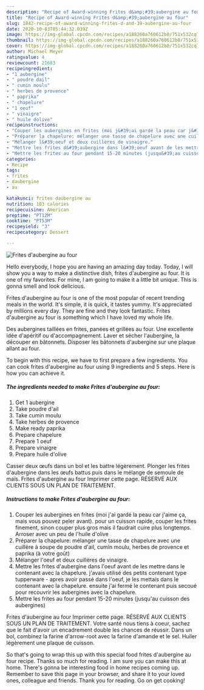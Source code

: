 ```yaml
---
description: "Recipe of Award-winning Frites d&amp;#39;aubergine au four"
title: "Recipe of Award-winning Frites d&amp;#39;aubergine au four"
slug: 1842-recipe-of-award-winning-frites-d-and-39-aubergine-au-four
date: 2020-10-03T05:44:32.039Z
image: https://img-global.cpcdn.com/recipes/a188260a760612b0/751x532cq70/frites-daubergine-au-four-photo-principale-de-la-recette.jpg
thumbnail: https://img-global.cpcdn.com/recipes/a188260a760612b0/751x532cq70/frites-daubergine-au-four-photo-principale-de-la-recette.jpg
cover: https://img-global.cpcdn.com/recipes/a188260a760612b0/751x532cq70/frites-daubergine-au-four-photo-principale-de-la-recette.jpg
author: Michael Meyer
ratingvalue: 4
reviewcount: 21683
recipeingredient:
- "1 aubergine"
- " poudre dail"
- " cumin moulu"
- " herbes de provence"
- " paprika"
- " chapelure"
- "1 oeuf"
- " vinaigre"
- " huile dolive"
recipeinstructions:
- "Couper les aubergines en frites (moi j&#39;ai gardé la peau car j&#39;aime ça, mais vous pouvez peler avant). pour un cuisson rapide, couper les frites finement, sinon couper plus gros mais il faudrait cuire plus longtemps. Arroser avec un peu de l&#39;huile d&#39;olive"
- "Préparer la chapelure: mélanger une tasse de chapelure avec une cuillère à soupe de poudre d&#39;ail, cumin moulu, herbes de provence et paprika (à votre goût)"
- "Mélanger l&#39;oeuf et deux cuillères de vinaigre."
- "Mettre les frites d&#39;aubergine dans l&#39;oeuf avant de les mettre dans le contenant avec la chapelure. j&#39;avais utilisé des petits contenant type tupperware - apres avoir passé dans l&#39;oeuf, je les mettais dans le contenant avec la chapelure. ensuite j&#39;ai fermé le contenant puis secoué pour recouvrir les aubergines avec la chapelure."
- "Mettre les frites au four pendant 15-20 minutes (jusqu&#39;au cuisson des aubergines)"
categories:
- Recipe
tags:
- frites
- daubergine
- au

katakunci: frites daubergine au 
nutrition: 103 calories
recipecuisine: American
preptime: "PT12M"
cooktime: "PT53M"
recipeyield: "3"
recipecategory: Dessert

---
```



![Frites d&#39;aubergine au four](https://img-global.cpcdn.com/recipes/a188260a760612b0/751x532cq70/frites-daubergine-au-four-photo-principale-de-la-recette.jpg)

Hello everybody, I hope you are having an amazing day today. Today, I will show you a way to make a distinctive dish, frites d&#39;aubergine au four. It is one of my favorites. For mine, I am going to make it a little bit unique. This is gonna smell and look delicious.

Frites d&#39;aubergine au four is one of the most popular of recent trending meals in the world. It's simple, it is quick, it tastes yummy. It's appreciated by millions every day. They are fine and they look fantastic. Frites d&#39;aubergine au four is something which I have loved my whole life.

Des aubergines taillées en frites, panées et grillées au four. Une excellente idée d&#39;apéritif ou d&#39;accompagnement. Laver et sécher l&#39;aubergine, la découper en bâtonnets. Disposer les bâtonnets d&#39;aubergine sur une plaque allant au four.


To begin with this recipe, we have to first prepare a few ingredients. You can cook frites d&#39;aubergine au four using 9 ingredients and 5 steps. Here is how you can achieve it.

<!--inarticleads1-->

##### The ingredients needed to make Frites d&#39;aubergine au four:

1. Get 1 aubergine
1. Take  poudre d&#39;ail
1. Take  cumin moulu
1. Take  herbes de provence
1. Make ready  paprika
1. Prepare  chapelure
1. Prepare 1 oeuf
1. Prepare  vinaigre
1. Prepare  huile d&#39;olive


Casser deux œufs dans un bol et les battre légèrement. Plonger les frites d&#39;aubergine dans les œufs battus puis dans le mélange de semoule de maïs. Frites d&#39;aubergine au four Imprimer cette page. RÉSERVÉ AUX CLIENTS SOUS UN PLAN DE TRAITEMENT. 

<!--inarticleads2-->

##### Instructions to make Frites d&#39;aubergine au four:

1. Couper les aubergines en frites (moi j&#39;ai gardé la peau car j&#39;aime ça, mais vous pouvez peler avant). pour un cuisson rapide, couper les frites finement, sinon couper plus gros mais il faudrait cuire plus longtemps. Arroser avec un peu de l&#39;huile d&#39;olive
1. Préparer la chapelure: mélanger une tasse de chapelure avec une cuillère à soupe de poudre d&#39;ail, cumin moulu, herbes de provence et paprika (à votre goût)
1. Mélanger l&#39;oeuf et deux cuillères de vinaigre.
1. Mettre les frites d&#39;aubergine dans l&#39;oeuf avant de les mettre dans le contenant avec la chapelure. j&#39;avais utilisé des petits contenant type tupperware - apres avoir passé dans l&#39;oeuf, je les mettais dans le contenant avec la chapelure. ensuite j&#39;ai fermé le contenant puis secoué pour recouvrir les aubergines avec la chapelure.
1. Mettre les frites au four pendant 15-20 minutes (jusqu&#39;au cuisson des aubergines)


Frites d&#39;aubergine au four Imprimer cette page. RÉSERVÉ AUX CLIENTS SOUS UN PLAN DE TRAITEMENT. Votre santé nous tiens à coeur, sachez que le fait d&#39;avoir un encadrement double les chances de réussir. Dans un bol, combinez la farine d&#39;arrow-root avec la farine d&#39;amande et le sel. Huiler légèrement une plaque de cuisson. 

So that's going to wrap this up with this special food frites d&#39;aubergine au four recipe. Thanks so much for reading. I am sure you can make this at home. There's gonna be interesting food in home recipes coming up. Remember to save this page in your browser, and share it to your loved ones, colleague and friends. Thank you for reading. Go on get cooking!
